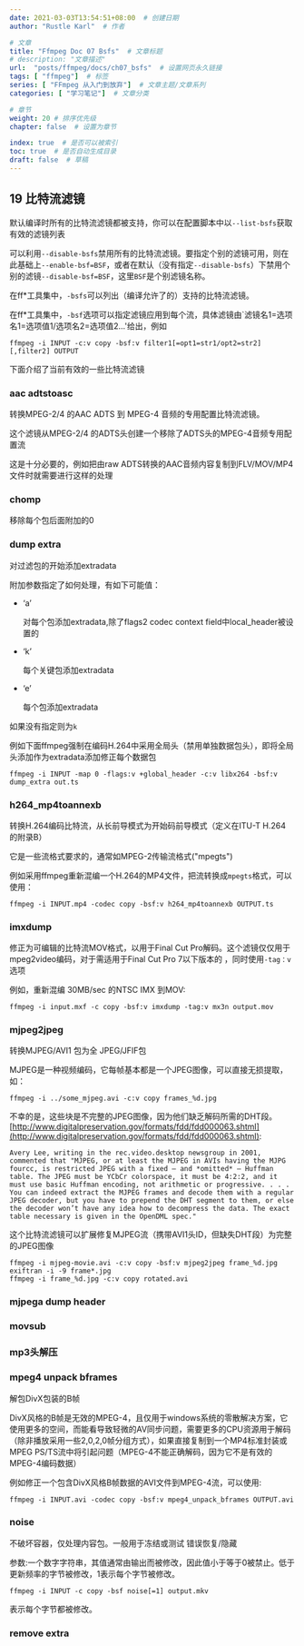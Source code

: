 ```yaml
---
date: 2021-03-03T13:54:51+08:00  # 创建日期
author: "Rustle Karl"  # 作者

# 文章
title: "Ffmpeg Doc 07 Bsfs"  # 文章标题
# description: "文章描述"
url:  "posts/ffmpeg/docs/ch07_bsfs"  # 设置网页永久链接
tags: [ "ffmpeg"]  # 标签
series: [ "FFmpeg 从入门到放弃"]  # 文章主题/文章系列
categories: [ "学习笔记"]  # 文章分类

# 章节
weight: 20 # 排序优先级
chapter: false  # 设置为章节

index: true  # 是否可以被索引
toc: true  # 是否自动生成目录
draft: false  # 草稿
---
```

## 19 比特流滤镜
默认编译时所有的比特流滤镜都被支持，你可以在配置脚本中以`--list-bsfs`获取有效的滤镜列表

可以利用`--disable-bsfs`禁用所有的比特流滤镜。要指定个别的滤镜可用，则在此基础上`--enable-bsf=BSF`，或者在默认（没有指定`--disable-bsfs`）下禁用个别的滤镜`--disable-bsf=BSF`，这里`BSF`是个别滤镜名称。

在ff*工具集中，`-bsfs`可以列出（编译允许了的）支持的比特流滤镜。

在ff*工具集中，`-bsf`选项可以指定滤镜应用到每个流，具体滤镜由`滤镜名1=选项名1=选项值1/选项名2=选项值2...'给出，例如
    
	ffmpeg -i INPUT -c:v copy -bsf:v filter1[=opt1=str1/opt2=str2][,filter2] OUTPUT

下面介绍了当前有效的一些比特流滤镜

### aac adtstoasc ###
转换MPEG-2/4 的AAC ADTS 到 MPEG-4 音频的专用配置比特流滤镜。

这个滤镜从MPEG-2/4 的ADTS头创建一个移除了ADTS头的MPEG-4音频专用配置流

这是十分必要的，例如把由raw ADTS转换的AAC音频内容复制到FLV/MOV/MP4文件时就需要进行这样的处理

### chomp ###
移除每个包后面附加的0

### dump extra ###
对过滤包的开始添加extradata 

附加参数指定了如何处理，有如下可能值：

- ‘a’

    对每个包添加extradata,除了flags2 codec context field中local_header被设置的
- ‘k’

    每个关键包添加extradata
- ‘e’

    每个包添加extradata

如果没有指定则为`k`

例如下面ffmpeg强制在编码H.264中采用全局头（禁用单独数据包头），即将全局头添加作为extradata添加修正每个数据包

    ffmpeg -i INPUT -map 0 -flags:v +global_header -c:v libx264 -bsf:v dump_extra out.ts

### h264_mp4toannexb ###
转换H.264编码比特流，从长前导模式为开始码前导模式（定义在ITU-T H.264 的附录B）

它是一些流格式要求的，通常如MPEG-2传输流格式("mpegts")

例如采用ffmpeg重新混编一个H.264的MP4文件，把流转换成`mpegts`格式，可以使用：

    ffmpeg -i INPUT.mp4 -codec copy -bsf:v h264_mp4toannexb OUTPUT.ts

### imxdump ###
修正为可编辑的比特流MOV格式，以用于Final Cut Pro解码。这个滤镜仅仅用于mpeg2video编码，对于需适用于Final Cut Pro 7以下版本的 ，同时使用`-tag：v`选项

例如，重新混编 30MB/sec 的NTSC IMX 到MOV:

    ffmpeg -i input.mxf -c copy -bsf:v imxdump -tag:v mx3n output.mov

### mjpeg2jpeg ###
转换MJPEG/AVI1 包为全 JPEG/JFIF包

MJPEG是一种视频编码，它每帧基本都是一个JPEG图像，可以直接无损提取，如：

    ffmpeg -i ../some_mjpeg.avi -c:v copy frames_%d.jpg

不幸的是，这些块是不完整的JPEG图像，因为他们缺乏解码所需的DHT段。
[http://www.digitalpreservation.gov/formats/fdd/fdd000063.shtml](http://www.digitalpreservation.gov/formats/fdd/fdd000063.shtml):
> 
	Avery Lee, writing in the rec.video.desktop newsgroup in 2001, commented that "MJPEG, or at least the MJPEG in AVIs having the MJPG fourcc, is restricted JPEG with a fixed – and *omitted* – Huffman table. The JPEG must be YCbCr colorspace, it must be 4:2:2, and it must use basic Huffman encoding, not arithmetic or progressive. . . . You can indeed extract the MJPEG frames and decode them with a regular JPEG decoder, but you have to prepend the DHT segment to them, or else the decoder won’t have any idea how to decompress the data. The exact table necessary is given in the OpenDML spec." 

这个比特流滤镜可以扩展修复MJPEG流（携带AVI1头ID，但缺失DHT段）为完整的JPEG图像

	ffmpeg -i mjpeg-movie.avi -c:v copy -bsf:v mjpeg2jpeg frame_%d.jpg
	exiftran -i -9 frame*.jpg
	ffmpeg -i frame_%d.jpg -c:v copy rotated.avi

### mjpega dump header ###
### movsub ###
### mp3头解压 ###
### mpeg4 unpack bframes ###
解包DivX包装的B帧

DivX风格的B帧是无效的MPEG-4，且仅用于windows系统的零散解决方案，它使用更多的空间，而能看导致轻微的AV同步问题，需要更多的CPU资源用于解码（除非播放采用一些2,0,2,0帧分组方式），如果直接复制到一个MP4标准封装或MPEG PS/TS流中将引起问题（MPEG-4不能正确解码，因为它不是有效的MPEG-4编码数据）

例如修正一个包含DivX风格B帧数据的AVI文件到MPEG-4流，可以使用:

    ffmpeg -i INPUT.avi -codec copy -bsf:v mpeg4_unpack_bframes OUTPUT.avi

### noise ###
不破坏容器，仅处理内容包。一般用于冻结或测试 错误恢复/隐藏

参数:一个数字字符串，其值通常由输出而被修改，因此值小于等于0被禁止。低于更新频率的字节被修改，1表示每个字节被修改。

    ffmpeg -i INPUT -c copy -bsf noise[=1] output.mkv
表示每个字节都被修改。
### remove extra ###
